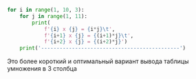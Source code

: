 ```python
for i in range(1, 10, 3):
    for j in range(1, 11):
        print(
            f'{i} x {j} = {i*j}\t', 
            f'{i+1} x {j} = {(i+1)*j}\t',
            f'{i+2} x {j} = {(i+2)*j}')
    print('---------------------------------------------')
```
Это более короткий и оптимальный вариант вывода таблицы умножения в 3 столбца
